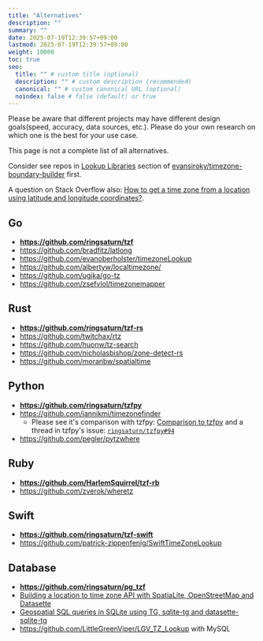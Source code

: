 ```yaml
---
title: "Alternatives"
description: ""
summary: ""
date: 2025-07-19T12:39:57+09:00
lastmod: 2025-07-19T12:39:57+09:00
weight: 10000
toc: true
seo:
  title: "" # custom title (optional)
  description: "" # custom description (recommended)
  canonical: "" # custom canonical URL (optional)
  noindex: false # false (default) or true
---
```


Please be aware that different projects may have different design goals(speed, accuracy, data sources, etc.).
Please do your own research on which one is the best for your use case.

This page is not a complete list of all alternatives.

Consider see repos in [Lookup Libraries](https://github.com/evansiroky/timezone-boundary-builder?tab=readme-ov-file#lookup-libraries) section of [evansiroky/timezone-boundary-builder](https://github.com/evansiroky/timezone-boundary-builder) first.

A question on Stack Overflow also: [How to get a time zone from a location using latitude and longitude coordinates?](https://stackoverflow.com/questions/16086962/).

## Go

- <u>**<https://github.com/ringsaturn/tzf>**</u>
- <https://github.com/bradfitz/latlong>
- <https://github.com/evanoberholster/timezoneLookup>
- <https://github.com/albertyw/localtimezone/>
- <https://github.com/ugjka/go-tz>
- <https://github.com/zsefvlol/timezonemapper>

## Rust

- <u>**<https://github.com/ringsaturn/tzf-rs>**</u>
- <https://github.com/twitchax/rtz>
- <https://github.com/huonw/tz-search>
- <https://github.com/nicholasbishop/zone-detect-rs>
- <https://github.com/moranbw/spatialtime>

## Python

- <u>**<https://github.com/ringsaturn/tzfpy>**</u>
- <https://github.com/jannikmi/timezonefinder>
  - Please see it's comparison with tzfpy: [Comparison to tzfpy](https://timezonefinder.readthedocs.io/en/latest/3_about.html#comparison-to-tzfpy) and a thread in tzfpy's issue: [`ringsaturn/tzfpy#94`](https://github.com/ringsaturn/tzfpy/issues/94)
- <https://github.com/pegler/pytzwhere>

## Ruby

- <u>**<https://github.com/HarlemSquirrel/tzf-rb>**</u>
- <https://github.com/zverok/wheretz>

## Swift

- <u>**<https://github.com/ringsaturn/tzf-swift>**</u>
- <https://github.com/patrick-zippenfenig/SwiftTimeZoneLookup>

## Database

- <u>**<https://github.com/ringsaturn/pg_tzf>**</u>
- [Building a location to time zone API with SpatiaLite, OpenStreetMap and Datasette](https://simonwillison.net/2017/Dec/12/location-time-zone-api/)
- [Geospatial SQL queries in SQLite using TG, sqlite-tg and datasette-sqlite-tg](https://til.simonwillison.net/sqlite/sqlite-tg)
- <https://github.com/LittleGreenViper/LGV_TZ_Lookup> with MySQL
